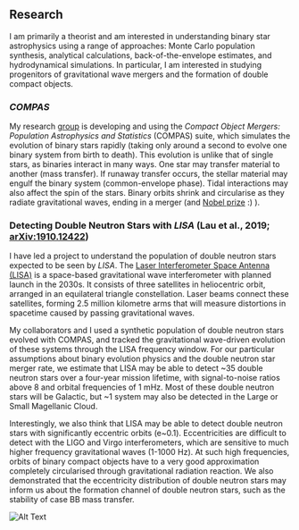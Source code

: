 ## Research
I am primarily a theorist and am interested in understanding binary star astrophysics using a range of approaches: Monte Carlo population synthesis, analytical calculations, back-of-the-envelope estimates, and hydrodynamical simulations. In particular, I am interested in studying progenitors of gravitational wave mergers and the formation of double compact objects.

### _COMPAS_
My research [group](https://compas.science/) is developing and using the *Compact Object Mergers: Population Astrophysics and Statistics* (COMPAS) suite, which simulates the evolution of binary stars rapidly (taking only around a second to evolve one binary system from birth to death). This evolution is unlike that of single stars, as binaries interact in many ways. One star may transfer material to another (mass transfer). If runaway transfer occurs, the stellar material may engulf the binary system (common-envelope phase). Tidal interactions may also affect the spin of the stars. Binary orbits shrink and circularise as they radiate gravitational waves, ending in a merger (and [Nobel prize](https://www.nobelprize.org/prizes/physics/2017/press-release/) :) ).

[//]: <> (Insert picture of binary evolution.)

### Detecting Double Neutron Stars with *LISA* (Lau et al., 2019; [arXiv:1910.12422](https://arxiv.org/abs/1910.12422))
I have led a project to understand the population of double neutron stars expected to be seen by *LISA*. The [Laser Interferometer Space Antenna (LISA)](https://lisa.nasa.gov/) is a space-based gravitational wave interferometer with planned launch in the 2030s. It consists of three satellites in heliocentric orbit, arranged in an equilateral triangle constellation. Laser beams connect these satellites, forming 2.5 million kilometre arms that will measure distortions in spacetime caused by passing gravitational waves.

My collaborators and I used a synthetic population of double neutron stars evolved with COMPAS, and tracked the gravitational wave-driven evolution of these systems through the LISA frequency window. For our particular assumptions about binary evolution physics and the double neutron star merger rate, we estimate that LISA may be able to detect ~35 double neutron stars over a four-year mission lifetime, with signal-to-noise ratios above 8 and orbital frequencies of 1 mHz. Most of these double neutron stars will be Galactic, but ~1 system may also be detected in the Large or Small Magellanic Cloud. 

Interestingly, we also think that LISA may be able to detect double neutron stars with significantly eccentric orbits (e~0.1). Eccentricities are difficult to detect with the LIGO and Virgo interferometers, which are sensitive to much higher frequency gravitational waves (1-1000 Hz). At such high frequencies, orbits of binary compact objects have to a very good approximation completely circularised through gravitational radiation reaction. We also demonstrated that the eccentricity distribution of double neutron stars may inform us about the formation channel of double neutron stars, such as the stability of case BB mass transfer.

![Alt Text](https://media.giphy.com/media/vFKqnCdLPNOKc/giphy.gif)

[//]: <> (LISA DNSs animation)